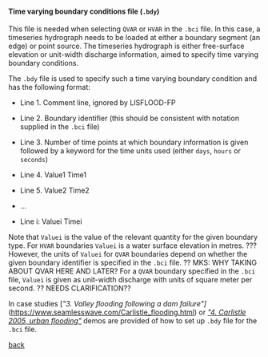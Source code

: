 #### Time varying boundary conditions file (`.bdy`)

This file is needed when selecting `QVAR` or `HVAR` in the `.bci` file. In this case, a timeseries hydrograph needs to be loaded at either a boundary segment (an edge) or point source. The timeseries hydrograph is either free-surface elevation or unit-width discharge information, aimed to specify time varying boundary conditions.  

The `.bdy` file is used to specify such a time varying boundary condition and has the following format:

- Line 1. Comment line, ignored by LISFLOOD-FP

- Line 2. Boundary identifier (this should be consistent with notation supplied in the `.bci` file)

- Line 3. Number of time points at which boundary information is given followed by a keyword for the time units used (either `days`, `hours` or `seconds`)

- Line 4. Value1 Time1

- Line 5. Value2 Time2

- ...

- Line i: Valuei Timei


Note that `Valuei` is the value of the relevant quantity for the given boundary type. For `HVAR` boundaries `Valuei` is a water surface elevation in metres. ??? However, the units of `Valuei` for `QVAR` boundaries depend on whether the given boundary identifier is specified in the `.bci` file. ?? MKS: WHY TAKING ABOUT QVAR HERE AND LATER? For a `QVAR` boundary specified in the `.bci` file, `Valuei` is given as unit-width discharge with units of square meter per second. ?? NEEDS CLARIFICATION??

In case studies [_"3. Valley flooding following a dam failure"]_(https://www.seamlesswave.com/Carlistle_flooding.html) or [_"4. Carlistle 2005, urban flooding"_](https://www.seamlesswave.com/Carlistle_flooding.html) demos are provided of how to set up `.bdy` file for the `.bci` file. 

[back](/Merewether1.md)
